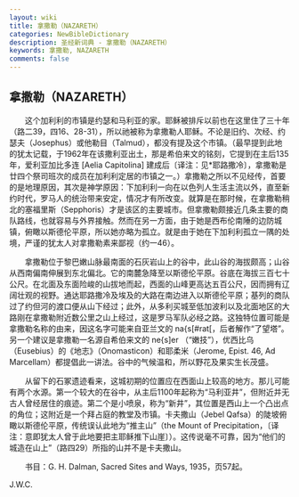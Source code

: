 ```yaml
---
layout: wiki
title: 拿撒勒（NAZARETH）
categories: NewBibleDictionary
description: 圣经新词典 - 拿撒勒（NAZARETH）
keywords: 拿撒勒, NAZARETH
comments: false
---
```


## 拿撒勒（NAZARETH）

　　这个加利利的市镇是约瑟和马利亚的家。耶稣被排斥以前也在这里住了三十年（路二39，四16、28-31），所以祂被称为拿撒勒人耶稣。不论是旧约、次经、约瑟夫（Josephus）或他勒目（Talmud），都没有提及这个市镇。（最早提到此地的犹太记载，于1962年在该撒利亚出土，那是希伯来文的铭刻，它提到在主后135年，爱利亚加比多连 [Aelia Capitolina] 建成后〔译注：见*耶路撒冷〕，拿撒勒是廿四个祭司班次的成员在加利利定居的市镇之一。）拿撒勒之所以不见经传，首要的是地理原因，其次是神学原因：下加利利一向在以色列人生活主流以外，直至新约时代，罗马人的统治带来安定，情况才有所改变。就算是在那时候，在拿撒勒稍北的塞福里斯（Sepphoris）才是该区的主要城市。但拿撒勒颇接近几条主要的商队路线，也就容易与外界接触。然而在另一方面，由于她是西布伦南陲的边防城镇，俯瞰以斯德伦平原，所以她亦略为孤立。就是由于她在下加利利孤立一隅的处境，严谨的犹太人对拿撒勒素来鄙视（约一46）。

　　拿撒勒位于黎巴嫩山脉最南面的石灰岩山上的谷中，此山谷的海拔颇高；山谷从西南偏南伸展到东北偏北。它的南麓急降至以斯德伦平原。谷底在海拔三百七十公尺。在北面及东面险峻的山拔地而起，西面的山峰更高达五百公尺，因而拥有辽阔壮观的视野。通达耶路撒冷及埃及的大路在南边进入以斯德伦平原；基列的商队过了约但河的渡口便从山下经过；此外，从多利买城至低加波利以及北面地区的大路刚在拿撒勒附近数公里之山上经过，这是罗马军队必经之路。这独特位置可能是拿撒勒名称的由来，因这名字可能来自亚兰文的 na{s[#rat[，后者解作“了望塔”。另一个建议是拿撒勒一名源自希伯来文的 ne{s]er （“嫩技”），优西比乌（Eusebius）的《地志》（Onomasticon）和耶柔米（Jerome, Epist. 46, Ad Marcellam）都提倡此一讲法。谷中的气候温和，所以野花及果实生长茂盛。

　　从留下的石冢遗迹看来，这城初期的位置应在西面山上较高的地方。那儿可能有两个水源。第一个较大的在谷中，从主后1100年起称为“马利亚井”，但附近并无古人曾经居住的痕迹。第二个是小喷泉，称为“新井”，其位置是西山上一个凸出点的角位；这附近是一个拜占庭的教堂及市镇。卡夫撒山（Jebel Qafsa）的陡坡俯瞰以斯德伦平原，传统误认此地为“推主山”（the Mount of Precipitation，〔译注：意即犹太人曾于此地要把主耶稣推下山崖〕）。这传说毫不可靠，因为“他们的城造在山上”（路四29）所指的山并不是卡夫撒山。

　　书目：G. H. Dalman, Sacred Sites and Ways, 1935，页57起。

J.W.C.








